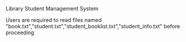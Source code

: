 Library Student Management System

Users are required to read files named "book.txt","student.txt","student_booklist.txt","student_info.txt" before proceeding
